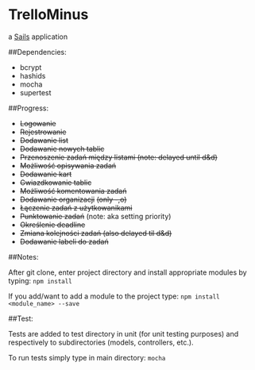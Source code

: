 # TrelloMinus

a [Sails](http://sailsjs.org) application

##Dependencies:
* bcrypt
* hashids
* mocha
* supertest

##Progress:
* ~~Logowanie~~
* ~~Rejestrowanie~~
* ~~Dodawanie list~~
* ~~Dodawanie nowych tablic~~
* ~~Przenoszenie zadań między listami (note: delayed until d&d)~~
* ~~Możliwość opisywania zadań~~
* ~~Dodawanie kart~~
* ~~Gwiazdkowanie tablic~~
* ~~Możliwość komentowania zadań~~
* ~~Dodawanie organizacji~~ ~~(only -,o)~~
* ~~Łączenie zadań z użytkowanikami~~
* ~~Punktowanie zadań~~ (note: aka setting priority)
* ~~Określenie deadline~~
* ~~Zmiana kolejności zadań (also delayed til d&d)~~
* ~~Dodawanie labeli do zadań~~


##Notes:

After git clone, enter project directory and install appropriate modules by typing:
`npm install`

If you add/want to add a module to the project type:
`npm install <module_name> --save`

##Test:

Tests are added to test directory in unit (for unit testing purposes) and respectively to subdirectories (models, controllers, etc.).

To run tests simply type in main directory:
`mocha`


